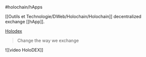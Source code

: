 #holochain/hApps 

[[Outils et Technologie/DWeb/Holochain/Holochain]] decentralized exchange [[hApp]].

[Holodex](https://happeningscommunity.substack.com/p/holodex)
> Change the way we exchange

![[video HoloDEX]]
